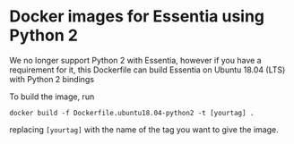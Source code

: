 # Docker images for Essentia using Python 2

We no longer support Python 2 with Essentia, however if you have a requirement for
it, this Dockerfile can build Essentia on Ubuntu 18.04 (LTS) with Python 2 bindings

To build the image, run

    docker build -f Dockerfile.ubuntu18.04-python2 -t [yourtag] .
    
replacing `[yourtag]` with the name of the tag you want to give the image.

